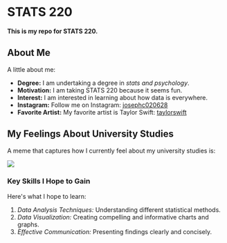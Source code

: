 # STATS 220

**This is my repo for STATS 220.**

## About Me

A little about me:

- **Degree:** I am undertaking a degree in *stats and psychology*.
- **Motivation:** I am taking STATS 220 because it seems fun.
- **Interest:** I am interested in learning about how data is everywhere.
- **Instagram:** Follow me on Instagram: [josephc020628](https://www.instagram.com/josephc020628/)
- **Favorite Artist:** My favorite artist is Taylor Swift: [taylorswift](https://www.instagram.com/taylorswift/)

## My Feelings About University Studies

A meme that captures how I currently feel about my university studies is:

![](https://tenor.com/zh-TW/view/taylor-swift-eras-tour-taylor-swift-swag-taylor-swift-megan-megan-gif-4986854476461294684.gif)

### Key Skills I Hope to Gain

Here's what I hope to learn:

1.  *Data Analysis Techniques:*  Understanding different statistical methods.
2.  *Data Visualization:* Creating compelling and informative charts and graphs.
3.  *Effective Communication:* Presenting findings clearly and concisely.
